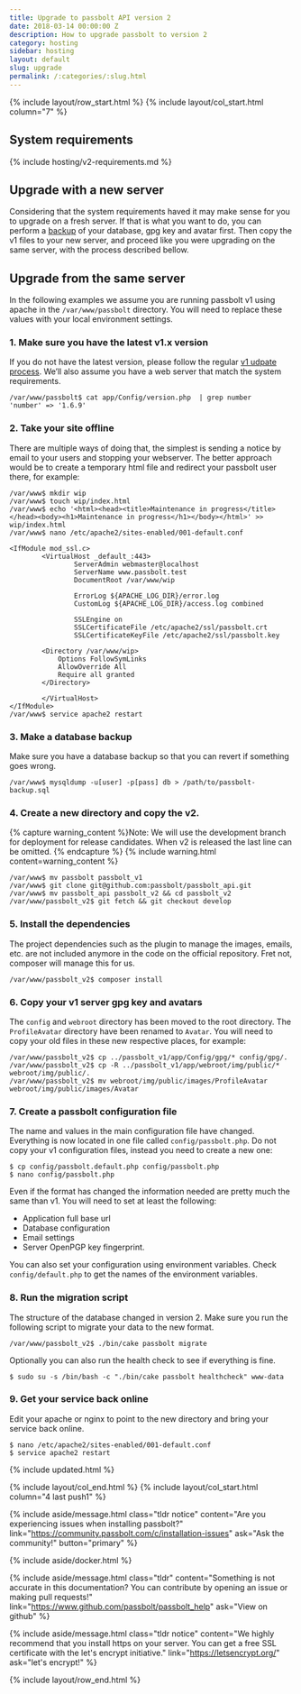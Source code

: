```yaml
---
title: Upgrade to passbolt API version 2
date: 2018-03-14 00:00:00 Z
description: How to upgrade passbolt to version 2
category: hosting
sidebar: hosting
layout: default
slug: upgrade
permalink: /:categories/:slug.html
---
```


{% include layout/row_start.html %}
{% include layout/col_start.html column="7" %}

## System requirements

{% include hosting/v2-requirements.md %}

## Upgrade with a new server

Considering that the system requirements haved it may make sense for you to upgrade on a fresh server.
If that is what you want to do, you can perform a [backup](/hosting/backup-v1) of your database,
gpg key and avatar first. Then copy the v1 files to your new server, and proceed like you were upgrading on the 
same server, with the process described bellow.

## Upgrade from the same server

In the following examples we assume you are running passbolt v1 using apache in the `/var/www/passbolt`
directory. You will need to replace these values with your local environment settings.

### 1. Make sure you have the latest v1.x version

If you do not have the latest version, please follow the regular [v1 udpate process](/hosting/update).
We’ll also assume you have a web server that match the system requirements.

```shell
/var/www/passbolt$ cat app/Config/version.php  | grep number
'number' => '1.6.9'
```

### 2. Take your site offline

There are multiple ways of doing that, the simplest is sending a notice by email to your users
and stopping your webserver. The better approach would be to create a temporary html file and 
redirect your passbolt user there, for example:

```shell
/var/www$ mkdir wip
/var/www$ touch wip/index.html
/var/www$ echo '<html><head><title>Maintenance in progress</title></head><body><h1>Maintenance in progress</h1></body></html>' >> wip/index.html
/var/www$ nano /etc/apache2/sites-enabled/001-default.conf

<IfModule mod_ssl.c>
        <VirtualHost _default_:443>
                ServerAdmin webmaster@localhost
                ServerName www.passbolt.test
                DocumentRoot /var/www/wip

                ErrorLog ${APACHE_LOG_DIR}/error.log
                CustomLog ${APACHE_LOG_DIR}/access.log combined

                SSLEngine on
                SSLCertificateFile /etc/apache2/ssl/passbolt.crt
                SSLCertificateKeyFile /etc/apache2/ssl/passbolt.key

        <Directory /var/www/wip>
            Options FollowSymLinks
            AllowOverride All
            Require all granted
        </Directory>

        </VirtualHost>
</IfModule>
/var/www$ service apache2 restart
```

### 3. Make a database backup

Make sure you have a database backup so that you can revert if something goes wrong.

```shell
/var/www$ mysqldump -u[user] -p[pass] db > /path/to/passbolt-backup.sql
```

### 4. Create a new directory and copy the v2.

{% capture warning_content %}Note: We will use the development branch for deployment for release candidates. 
When v2 is released the last line can be omitted.
{% endcapture %}
{% include warning.html content=warning_content %}

```shell
/var/www$ mv passbolt passbolt_v1
/var/www$ git clone git@github.com:passbolt/passbolt_api.git
/var/www$ mv passbolt_api passbolt_v2 && cd passbolt_v2
/var/www/passbolt_v2$ git fetch && git checkout develop
```

### 5. Install the dependencies

The project dependencies such as the plugin to manage the images, emails, etc. are not included anymore
in the code on the official repository. Fret not, composer will manage this for us.

```shell
/var/www/passbolt_v2$ composer install
```

### 6. Copy your v1 server gpg key and avatars

The `config` and `webroot` directory has been moved to the root directory. The `ProfileAvatar` directory have been
renamed to `Avatar`. You will need to copy your old files in these new respective places, for example:

```shell
/var/www/passbolt_v2$ cp ../passbolt_v1/app/Config/gpg/* config/gpg/.
/var/www/passbolt_v2$ cp -R ../passbolt_v1/app/webroot/img/public/* webroot/img/public/.
/var/www/passbolt_v2$ mv webroot/img/public/images/ProfileAvatar webroot/img/public/images/Avatar
```

### 7. Create a passbolt configuration file

The name and values in the main configuration file have changed. Everything is now located in one file called
`config/passbolt.php`. Do not copy your v1 configuration files, instead you need to create a new one:

```shell
$ cp config/passbolt.default.php config/passbolt.php
$ nano config/passbolt.php
```

Even if the format has changed the information needed are pretty much the same than v1.
You will need to set at least the following:
- Application full base url
- Database configuration
- Email settings
- Server OpenPGP key fingerprint.

You can also set your configuration using environment variables.
Check `config/default.php` to get the names of the environment variables.

### 8. Run the migration script

The structure of the database changed in version 2. Make sure you run the following script to migrate your 
data to the new format.

```shell
/var/www/passbolt_v2$ ./bin/cake passbolt migrate
```

Optionally you can also run the health check to see if everything is fine.

```shell
$ sudo su -s /bin/bash -c "./bin/cake passbolt healthcheck" www-data
```

### 9. Get your service back online

Edit your apache or nginx to point to the new directory and bring your service back online.
```shell
$ nano /etc/apache2/sites-enabled/001-default.conf
$ service apache2 restart
```

{% include updated.html %}

{% include layout/col_end.html %}
{% include layout/col_start.html column="4 last push1" %}

{% include aside/message.html
    class="tldr notice"
    content="Are you experiencing issues when installing passbolt?"
    link="https://community.passbolt.com/c/installation-issues"
    ask="Ask the community!"
    button="primary"
%}

{% include aside/docker.html %}

{% include aside/message.html
    class="tldr"
    content="Something is not accurate in this documentation? You can contribute by opening an issue or making pull requests!"
    link="https://www.github.com/passbolt/passbolt_help"
    ask="View on github"
%}

{% include aside/message.html
    class="tldr notice"
    content="We highly recommend that you install https on your server. You can get a free SSL certificate with the let's encrypt initiative."
    link="https://letsencrypt.org/"
    ask="let's encrypt!"
%}

{% include layout/row_end.html %}
